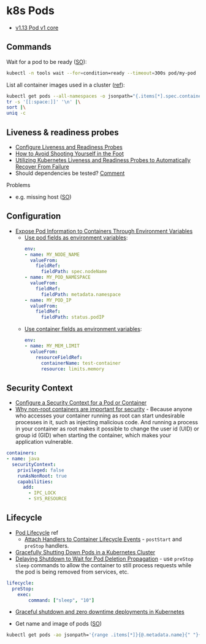 # k8s Pods

* [v1.13 Pod v1 core](https://kubernetes.io/docs/reference/generated/kubernetes-api/v1.13/#podspec-v1-core)

## Commands

Wait for a pod to be ready ([SO](https://stackoverflow.com/a/60810347/125246)):

```bash
kubectl -n tools wait --for=condition=ready --timeout=300s pod/my-pod
```

List all container images used in a cluster ([ref](https://kubernetes.io/docs/tasks/access-application-cluster/list-all-running-container-images/#list-all-container-images-in-all-namespaces)):

```bash
kubectl get pods --all-namespaces -o jsonpath="{.items[*].spec.containers[*].image}" |\
tr -s '[[:space:]]' '\n' |\
sort |\
uniq -c
```

## Liveness & readiness probes

* [Configure Liveness and Readiness Probes](https://kubernetes.io/docs/tasks/configure-pod-container/configure-liveness-readiness-probes/)
* [How to Avoid Shooting Yourself in the Foot](https://blog.colinbreck.com/kubernetes-liveness-and-readiness-probes-how-to-avoid-shooting-yourself-in-the-foot/)
* [Utilizing Kubernetes Liveness and Readiness Probes to Automatically Recover From Failure](https://medium.com/spire-labs/utilizing-kubernetes-liveness-and-readiness-probes-to-automatically-recover-from-failure-2fe0314f2b2e)
* Should dependencies be tested? [Comment](https://medium.com/@andyhume/this-is-really-interesting-thanks-cc4122529382)

Problems

* e.g. missing host ([SO](https://stackoverflow.com/questions/49770036/kubernetes-probes-fail-on-tomcat))

## Configuration

* [Expose Pod Information to Containers Through Environment Variables](https://kubernetes.io/docs/tasks/inject-data-application/environment-variable-expose-pod-information/)
    * [Use pod fields as environment variables](https://kubernetes.io/docc/tasks/inject-data-application/environment-variable-expose-pod-information/#use-pod-fields-as-values-for-environment-variables):
        ```yaml
        env:
        - name: MY_NODE_NAME
          valueFrom:
            fieldRef:
              fieldPath: spec.nodeName
        - name: MY_POD_NAMESPACE
          valueFrom:
            fieldRef:
              fieldPath: metadata.namespace
        - name: MY_POD_IP
          valueFrom:
            fieldRef:
              fieldPath: status.podIP
        ```
    * [Use container fields as environment variables](https://kubernetes.io/docs/tasks/inject-data-application/environment-variable-expose-pod-information/#use-container-fields-as-values-for-environment-variables):
        ```yaml
      env:
        - name: MY_MEM_LIMIT
          valueFrom:
            resourceFieldRef:
              containerName: test-container
              resource: limits.memory
        ```
        
## Security Context

* [Configure a Security Context for a Pod or Container](https://kubernetes.io/docs/tasks/configure-pod-container/security-context/)
* [Why non-root containers are important for security](https://engineering.bitnami.com/articles/why-non-root-containers-are-important-for-security.html) -  Because anyone who accesses your container running as root can start undesirable processes in it, such as injecting malicious code. And running a process in your container as root makes it possible to change the user id (UID) or group id (GID) when starting the container, which makes your application vulnerable.

```yaml
containers:
- name: java
  securityContext:
    privileged: false
    runAsNonRoot: true
    capabilities:
      add:
        - IPC_LOCK
        - SYS_RESOURCE
```

## Lifecycle

* [Pod Lifecycle](https://kubernetes.io/docs/concepts/workloads/pods/pod-lifecycle/) ref
    * [Attach Handlers to Container Lifecycle Events](https://kubernetes.io/docs/tasks/configure-pod-container/attach-handler-lifecycle-event/) - `postStart` and `preStop` handlers.
* [Gracefully Shutting Down Pods in a Kubernetes Cluster](https://blog.gruntwork.io/gracefully-shutting-down-pods-in-a-kubernetes-cluster-328aecec90d)
* [Delaying Shutdown to Wait for Pod Deletion Propagation](https://blog.gruntwork.io/delaying-shutdown-to-wait-for-pod-deletion-propagation-445f779a8304) - use `preStop` `sleep` commands to allow the container to still process requests while the pod is being removed from services, etc.

```yaml
lifecycle:
  preStop:
    exec:
        command: ["sleep", "10"]
```

* [Graceful shutdown and zero downtime deployments in Kubernetes](https://learnk8s.io/graceful-shutdown)

* Get name and image of pods ([SO](https://stackoverflow.com/questions/46229072/how-do-i-extract-multiple-values-from-kubectl-with-jsonpath))

```bash
kubectl get pods -ao jsonpath='{range .items[*]}{@.metadata.name}{" "}{@.spec.containers[*].image}{"\n"}{end}'
```
